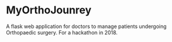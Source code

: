 # MyOrthoJounrey
A flask web application for doctors to manage patients undergoing Orthopaedic surgery. For a hackathon in 2018.
